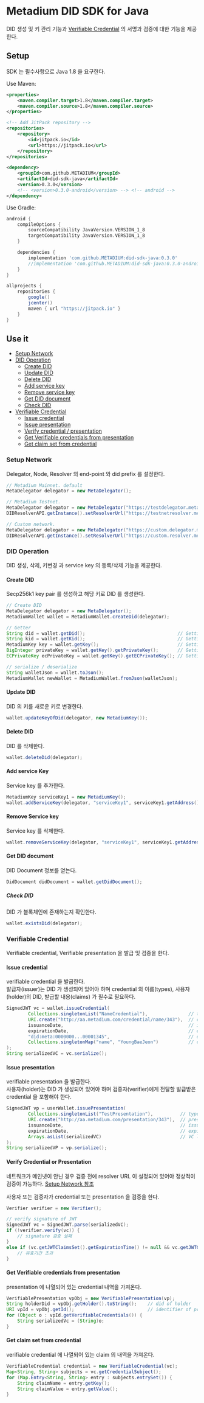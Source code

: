 # Metadium DID SDK for Java

DID 생성 및 키 관리 기능과 [Verifiable Credential](https://www.w3.org/TR/vc-data-model/) 의 서명과 검증에 대한 기능을 제공한다.

## Setup

SDK 는 필수사항으로 Java 1.8 을 요구한다.

Use Maven:

```xml
<properties>
	<maven.compiler.target>1.8</maven.compiler.target>
	<maven.compiler.source>1.8</maven.compiler.source>
</properties>

<!-- Add JitPack repository -->
<repositories>
    <repository>
        <id>jitpack.io</id>
        <url>https://jitpack.io</url>
    </repository>
</repositories>

<dependency>
    <groupId>com.github.METADIUM</groupId>
    <artifactId>did-sdk-java</artifactId>
    <version>0.3.0</version>
    <!-- <version>0.3.0-android</version> --> <!-- android -->
</dependency>
```

Use Gradle:

```gradle
android {
    compileOptions {
        sourceCompatibility JavaVersion.VERSION_1_8
        targetCompatibility JavaVersion.VERSION_1_8
    }

    dependencies {
        implementation 'com.github.METADIUM:did-sdk-java:0.3.0'
        //implementation 'com.github.METADIUM:did-sdk-java:0.3.0-android' // android
    }
}

allprojects {
    repositories {
        google()
        jcenter()
        maven { url "https://jitpack.io" }
    }
}
```

## Use it

* [Setup Network](#setup-network)
* [DID Operation](#did-operation)
    * [Create DID](#create-did)
    * [Update DID](#update-did)
    * [Delete DID](#delete-did)
    * [Add service key](#add-service-key)
    * [Remove service key](#remove-service-key)
    * [Get DID document](#get-did-document)
    * [Check DID](#check-did)
* [Verifiable Credential](#verifiable-credential)
    * [Issue credential](#issue-credential)
    * [Issue presentation](#issue-presentation)
    * [Verify credential / presentation](#verify-credential-or-presentation)
    * [Get Verifiable credentials from presentation](#get-verifiable-credentials-from-presentation)
    * [Get claim set from credential](#get-claim-set-from-credential)


### Setup Network

Delegator, Node, Resolver 의 end-point 와 did prefix 를 설정한다.

```java
// Metadium Mainnet. default
MetaDelegator delegator = new MetaDelegator();

// Metadium Testnet. 
MetaDelegator delegator = new MetaDelegator("https://testdelegator.metadium.com", "https://api.metadium.com/dev", "did:meta:testnet");
DIDResolverAPI.getInstance().setResolverUrl("https://testnetresolver.metadium.com/1.0/");

// Custom network.
MetaDelegator delegator = new MetaDelegator("https://custom.delegator.metadium.com", "https://custom.api.metadium.com", "did:meta:custom");
DIDResolverAPI.getInstance().setResolverUrl("https://custom.resolver.metadium.com/1.0/");
```

### DID Operation

DID 생성, 삭제, 키변경 과 service key 의 등록/삭제 기능을 제공한다.

#### Create DID

Secp256k1 key pair 를 생성하고 해당 키로 DID 를 생성한다.

```java
// Create DID
MetaDelegator delegator = new MetaDelegator();
MetadiumWallet wallet = MetadiumWallet.createDid(delegator);

// Getter
String did = wallet.getDid();                                  // Getting did
String kid = wallet.getKid();                                  // Getting key id
MetadiumKey key = wallet.getKey();                             // Getting key
BigInteger privateKey = wallet.getKey().getPrivateKey();       // Getting EC private key. bigint
ECPrivateKey ecPrivateKey = wallet.getKey().getECPrivateKey(); // Getting EC private key. ECPrivateKey

// serialize / deserialize
String walletJson = wallet.toJson();
MetadiumWallet newWallet = MetadiumWallet.fromJson(walletJson);
```

#### Update DID

DID 의 키를 새로운 키로 변경한다.

```java
wallet.updateKeyOfDid(delegator, new MetadiumKey());
```

#### Delete DID

DID 를 삭제한다.

```java
wallet.deleteDid(delegator);
```

#### Add service Key

Service key 를 추가한다.

```java
MetadiumKey serviceKey1 = new MetadiumKey();
wallet.addServiceKey(delegator, "serviceKey1", serviceKey1.getAddress());
```

#### Remove Service key

Service key 를 삭제한다.

```java
wallet.removeServiceKey(delegator, "serviceKey1", serviceKey1.getAddress())
```


#### Get DID document

DID Document 정보를 얻는다.

```java
DidDocument didDocument = wallet.getDidDocument();
```

##### Check DID

DID 가 블록체인에 존재하는지 확인한다.

```java
wallet.existsDid(delegator);
```

### Verifiable Credential

Verifiable credential, Verifiable presentation 을 발급 및 검증을 한다.

#### Issue credential

verifiable credential 을 발급한다.  
발급자(issuer)는 DID 가 생성되어 있어야 하며 credential 의 이름(types), 사용자(holder)의 DID, 발급할 내용(claims) 가 필수로 필요하다.

```java
SignedJWT vc = wallet.issueCredential(
        Collections.singletonList("NameCredential"),               // types
        URI.create("http://aa.metadium.com/credential/name/343"),  // credential identifier. nullable
        issuanceDate,                                              // issuance date. nullable
        expirationDate,                                            // expiration date. nullable
        "did:meta:0000000...00001345",                             // did of holder 
        Collections.singletonMap("name", "YoungBaeJeon")           // claims
);
String serializedVC = vc.serialize();
```

#### Issue presentation

verifiable presentation 을 발급한다.  
사용자(holder)는 DID 가 생성되어 있어야 하며 검증자(verifier)에게 전달할 발급받은 credential 을 포함해야 한다.

```java
SignedJWT vp = userWallet.issuePresentation(
        Collections.singletonList("TestPresentation"),          // types
        URI.create("http://aa.metadium.com/presentation/343"),  // presentation identifier. nullable
        issuanceDate,                                           // issuance date. nullable
        expirationDate,                                         // expiration date. nullable
        Arrays.asList(serializedVC)                             // VC list
);
String serializedVP = vp.serialize();
```

#### Verify Credential or Presentation

네트워크가 메인넷이 안닌 경우 검증 전에 resolver URL 이 설정되어 있어야 정상적이 검증이 가능하다. [Setup Network 참조](#setup-network)  

사용자 또는 검증자가 credential 또는 presentation 을 검증을 한다.

```java
Verifier verifier = new Verifier();

// verify signature of JWT
SignedJWT vc = SignedJWT.parse(serializedVC);
if (!verifier.verify(vc)) {
    // signature 검증 실패
}
else if (vc.getJWTClaimsSet().getExpirationTime() != null && vc.getJWTClaimsSet().getExpirationTime().getTime() > new Date().getTime()) {
    // 유효기간 초과
}
```

#### Get Verifiable credentials from presentation

presentation 에 나열되어 있는 credential 내역을 가져온다. 

```java
VerifiablePresentation vpObj = new VerifiablePresentation(vp);
String holderDid = vpObj.getHolder().toString();    // did of holder
URI vpId = vpObj.getId();                           // identifier of presentation
for (Object o : vpId.getVerifiableCredentials()) {
    String serializedVc = (String)o;
}
```

#### Get claim set from credential

verifiable credential 에 나열되어 있는 claim 의 내역을 가져온다.

```java
VerifiableCredential credential = new VerifiableCredential(vc);
Map<String, String> subjects = vc.getCredentialSubject();
for (Map.Entry<String, String> entry : subjects.entrySet()) {
    String claimName = entry.getKey();
    String claimValue = entry.getValue();
}
```




